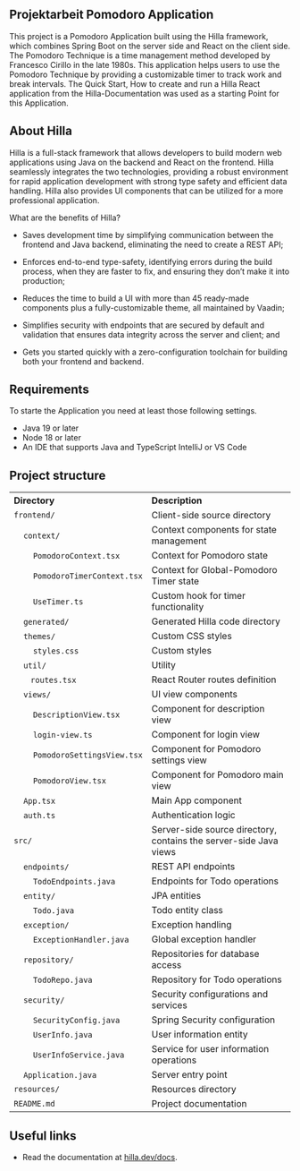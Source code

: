 ## Projektarbeit Pomodoro Application

This project is a Pomodoro Application built using the Hilla framework, which combines Spring Boot on the server
side and React on the client side. The Pomodoro Technique is a time management method developed by Francesco Cirillo in
the late 1980s. This application helps users to use the Pomodoro Technique by providing a customizable timer to track
work and break intervals. The Quick Start, How to create and run a Hilla React application from the  Hilla-Documentation was used as a starting Point for this Application.

## About Hilla

Hilla is a full-stack framework that allows developers to build modern web applications using Java on the backend and
React on the frontend. Hilla seamlessly integrates the two technologies, providing a robust environment for rapid
application development with strong type safety and efficient data handling. Hilla also provides UI components that can be utilized
for a more professional application. 

What are the benefits of Hilla?

- Saves development time by simplifying communication between the frontend and Java backend, eliminating the need to create a REST API;

- Enforces end-to-end type-safety, identifying errors during the build process, when they are faster to fix, and ensuring they don’t make it into production;

- Reduces the time to build a UI with more than 45 ready-made components plus a fully-customizable theme, all maintained by Vaadin;

- Simplifies security with endpoints that are secured by default and validation that ensures data integrity across the server and client; and

- Gets you started quickly with a zero-configuration toolchain for building both your frontend and backend.

## Requirements
To starte the Application you need at least those following settings.
- Java 19 or later
- Node 18 or later
- An IDE that supports Java and TypeScript IntelliJ or VS Code


## Project structure

<table style="width:100%; text-align: left;">
  <tr><th>Directory</th><th>Description</th></tr>
  <tr><td><code>frontend/</code></td><td>Client-side source directory</td></tr>
  <tr><td>&nbsp;&nbsp;&nbsp;&nbsp;<code>context/</code></td><td>Context components for state management</td></tr>
  <tr><td>&nbsp;&nbsp;&nbsp;&nbsp;&nbsp;&nbsp;&nbsp;&nbsp;<code>PomodoroContext.tsx</code></td><td>Context for Pomodoro state</td></tr>
  <tr><td>&nbsp;&nbsp;&nbsp;&nbsp;&nbsp;&nbsp;&nbsp;&nbsp;<code>PomodoroTimerContext.tsx</code></td><td>Context for Global-Pomodoro Timer state</td></tr>
  <tr><td>&nbsp;&nbsp;&nbsp;&nbsp;&nbsp;&nbsp;&nbsp;&nbsp;<code>UseTimer.ts</code></td><td>Custom hook for timer functionality</td></tr>
  <tr><td>&nbsp;&nbsp;&nbsp;&nbsp;<code>generated/</code></td><td>Generated  Hilla code directory</td></tr>
  <tr><td>&nbsp;&nbsp;&nbsp;&nbsp;<code>themes/</code></td><td>Custom CSS styles</td></tr>
  <tr><td>&nbsp;&nbsp;&nbsp;&nbsp;&nbsp;&nbsp;&nbsp;&nbsp;<code>styles.css</code></td><td>Custom styles</td></tr>
  <tr><td>&nbsp;&nbsp;&nbsp;&nbsp;<code>util/</code></td><td>Utility</td></tr>
<tr><td>&nbsp;&nbsp;&nbsp;&nbsp;&nbsp;&nbsp;&nbsp;<code>routes.tsx</code></td><td>React Router routes definition</td></tr>
  <tr><td>&nbsp;&nbsp;&nbsp;&nbsp;<code>views/</code></td><td>UI view components</td></tr>
  <tr><td>&nbsp;&nbsp;&nbsp;&nbsp;&nbsp;&nbsp;&nbsp;&nbsp;<code>DescriptionView.tsx</code></td><td>Component for description view</td></tr>
  <tr><td>&nbsp;&nbsp;&nbsp;&nbsp;&nbsp;&nbsp;&nbsp;&nbsp;<code>login-view.ts</code></td><td>Component for login view</td></tr>
  <tr><td>&nbsp;&nbsp;&nbsp;&nbsp;&nbsp;&nbsp;&nbsp;&nbsp;<code>PomodoroSettingsView.tsx</code></td><td>Component for Pomodoro settings view</td></tr>
  <tr><td>&nbsp;&nbsp;&nbsp;&nbsp;&nbsp;&nbsp;&nbsp;&nbsp;<code>PomodoroView.tsx</code></td><td>Component for Pomodoro main view</td></tr>
  <tr><td>&nbsp;&nbsp;&nbsp;&nbsp;<code>App.tsx</code></td><td>Main App component</td></tr>
  <tr><td>&nbsp;&nbsp;&nbsp;&nbsp;<code>auth.ts</code></td><td>Authentication logic</td></tr>

  <tr><td><code>src/</code></td><td>Server-side source directory, contains the server-side Java views</td></tr>
  <tr><td>&nbsp;&nbsp;&nbsp;&nbsp;<code>endpoints/</code></td><td>REST API endpoints</td></tr>
  <tr><td>&nbsp;&nbsp;&nbsp;&nbsp;&nbsp;&nbsp;&nbsp;&nbsp;<code>TodoEndpoints.java</code></td><td>Endpoints for Todo operations</td></tr>
  <tr><td>&nbsp;&nbsp;&nbsp;&nbsp;<code>entity/</code></td><td>JPA entities</td></tr>
  <tr><td>&nbsp;&nbsp;&nbsp;&nbsp;&nbsp;&nbsp;&nbsp;&nbsp;<code>Todo.java</code></td><td>Todo entity class</td></tr>
  <tr><td>&nbsp;&nbsp;&nbsp;&nbsp;<code>exception/</code></td><td>Exception handling</td></tr>
  <tr><td>&nbsp;&nbsp;&nbsp;&nbsp;&nbsp;&nbsp;&nbsp;&nbsp;<code>ExceptionHandler.java</code></td><td>Global exception handler</td></tr>
  <tr><td>&nbsp;&nbsp;&nbsp;&nbsp;<code>repository/</code></td><td>Repositories for database access</td></tr>
  <tr><td>&nbsp;&nbsp;&nbsp;&nbsp;&nbsp;&nbsp;&nbsp;&nbsp;<code>TodoRepo.java</code></td><td>Repository for Todo operations</td></tr>
  <tr><td>&nbsp;&nbsp;&nbsp;&nbsp;<code>security/</code></td><td>Security configurations and services</td></tr>
  <tr><td>&nbsp;&nbsp;&nbsp;&nbsp;&nbsp;&nbsp;&nbsp;&nbsp;<code>SecurityConfig.java</code></td><td>Spring Security configuration</td></tr>
  <tr><td>&nbsp;&nbsp;&nbsp;&nbsp;&nbsp;&nbsp;&nbsp;&nbsp;<code>UserInfo.java</code></td><td>User information entity</td></tr>
  <tr><td>&nbsp;&nbsp;&nbsp;&nbsp;&nbsp;&nbsp;&nbsp;&nbsp;<code>UserInfoService.java</code></td><td>Service for user information operations</td></tr>
  <tr><td>&nbsp;&nbsp;&nbsp;&nbsp;<code>Application.java</code></td><td>Server entry point</td></tr>
  <tr><td><code>resources/</code></td><td>Resources directory</td></tr>

  <tr><td><code>README.md</code></td><td>Project documentation</td></tr>
</table>

## Useful links

- Read the documentation at [hilla.dev/docs](https://hilla.dev/docs/).

